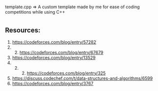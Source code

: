 #

template.cpp => A custom template made by me for ease of coding competitions while using C++

###

#
## Resources:

1. <a href = "https://www.youtube.com/watch?v=dQw4w9WgXcQ">https://codeforces.com/blog/entry/57282</a>
2. 2. <a href = "https://www.youtube.com/watch?v=dQw4w9WgXcQ">https://codeforces.com/blog/entry/67679</a>
3. <a href = "https://www.youtube.com/watch?v=dQw4w9WgXcQ">https://codeforces.com/blog/entry/13529</a>
4. 2. 2. <a href = "https://www.youtube.com/watch?v=dQw4w9WgXcQ">https://codeforces.com/blog/entry/325</a>
5. <a href = "https://www.youtube.com/watch?v=dQw4w9WgXcQ">https://discuss.codechef.com/t/data-structures-and-algorithms/6599</a>
6. <a href = "https://www.youtube.com/watch?v=dQw4w9WgXcQ">https://codeforces.com/blog/entry/3767 </a>


